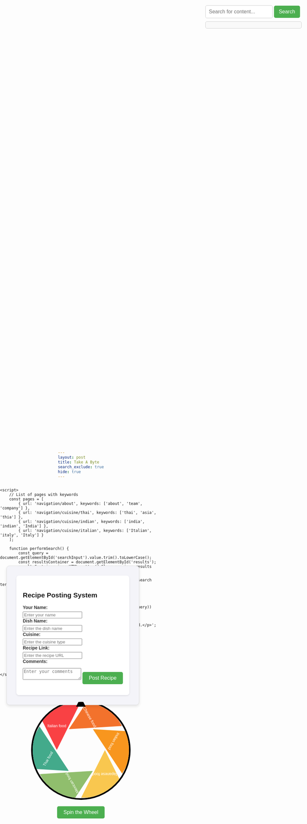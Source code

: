 ```yaml
---
layout: post
title: Take A Byte
search_exclude: true
hide: true
---
```


<!--menu: nav/home.html-->

<html lang="en">
<head>
    <meta charset="UTF-8">
    <meta name="viewport" content="width=device-width, initial-scale=1.0">
    <title>Website Search</title>
    <style>
        body {
            font-family: Arial, sans-serif;
            margin: 0;
            padding: 0;
        }
        .search-container {
            position: absolute;
            top: 20px;
            right: 20px;
            width: 300px;
        }
        .search-container input[type="text"] {
            width: calc(100% - 90px);
            padding: 10px;
            font-size: 16px;
            border: 1px solid #ccc;
            border-radius: 5px;
        }
        .search-container button {
            padding: 10px 15px;
            font-size: 16px;
            border: none;
            background-color: #4CAF50;
            color: white;
            cursor: pointer;
            border-radius: 5px;
        }
        .search-container button:hover {
            background-color: #45a049;
        }
        .results {
            margin-top: 10px;
            background: #f9f9f9;
            border: 1px solid #ccc;
            border-radius: 5px;
            padding: 10px;
            max-height: 200px;
            overflow-y: auto;
        }
        .results a {
            display: block;
            margin: 5px 0;
            color: blue;
            text-decoration: none;
        }
        .results a:hover {
            text-decoration: underline;
        }
    </style>
</head>
<body>
    <div class="search-container">
        <input type="text" id="searchInput" placeholder="Search for content...">
        <button onclick="performSearch()">Search</button>
        <div class="results" id="results">
            <!-- Search results will appear here -->
        </div>
    </div>
    
    <script>
        // List of pages with keywords
        const pages = [
            { url: 'navigation/about', keywords: ['about', 'team', 'company'] },
            { url: 'navigation/cuisine/thai', keywords: ['thai', 'asia', 'thia'] },
            { url: 'navigation/cuisine/indian', keywords: ['india', 'indian', 'India'] },
            { url: 'navigation/cuisine/italian', keywords: ['Italian', 'italy', 'Italy'] }
        ];

        function performSearch() {
            const query = document.getElementById('searchInput').value.trim().toLowerCase();
            const resultsContainer = document.getElementById('results');
            resultsContainer.innerHTML = ''; // Clear previous results

            if (!query) {
                resultsContainer.innerHTML = '<p>Please enter a search term.</p>';
                return;
            }

            const matchingPages = pages.filter(page => 
                page.keywords.some(keyword => keyword.includes(query))
            );

            if (matchingPages.length === 0) {
                resultsContainer.innerHTML = '<p>No results found.</p>';
                return;
            }

            matchingPages.forEach(page => {
                const link = document.createElement('a');
                link.href = page.url;
                link.textContent = `Visit ${page.url}`;
                resultsContainer.appendChild(link);
            });
        }
    </script>
</body>
</html>

<h3><a href="{{site.baseurl}}/navigation/about">About page</a></h3>


<head>
    <meta charset="UTF-8">
    <meta name="viewport" content="width=device-width, initial-scale=1.0">
    <title>Random Cuisine Spinner</title>
    <style>
        body {
            font-family: Arial, sans-serif;
            display: flex;
            flex-direction: column;
            justify-content: center;
            align-items: center;
            height: 100vh;
            margin: 0;
            background-color: #f4f4f9;
        }
        .wheel-container {
            position: relative;
            width: 300px;
            height: 300px;
            border-radius: 50%;
            border: 5px solid #000;
            overflow: hidden;
        }
        .wheel {
            width: 100%;
            height: 100%;
            position: absolute;
            transform-origin: center;
            transition: transform 5s cubic-bezier(0.33, 1, 0.68, 1);
            a
        }
        .slice {
            position: absolute;
            width: 50%;
            height: 50%;
            background-color: #eee;
            border: 2px solid #ccc;
            box-sizing: border-box;
            clip-path: polygon(0% 0%, 100% 0%, 50% 100%);
            transform-origin: 100% 100%;
               display: flex; 
            justify-content: center;  
            align-items: center; 
            color: white;  
            font-size: 12px;  
           text-align: center; 
            padding: 5px;  
        }
        .slice:nth-child(1) { background: #f94144; transform: rotate(0deg); }
        .slice:nth-child(2) { background: #f3722c; transform: rotate(60deg); }
        .slice:nth-child(3) { background: #f8961e; transform: rotate(120deg); }
        .slice:nth-child(4) { background: #f9c74f; transform: rotate(180deg); }
        .slice:nth-child(5) { background: #90be6d; transform: rotate(240deg); }
        .slice:nth-child(6) { background: #43aa8b; transform: rotate(300deg); }
        .pointer {
            position: absolute;
            top: -15px;
            left: 50%;
            width: 0;
            height: 0;
            border-left: 15px solid transparent;
            border-right: 15px solid transparent;
            border-bottom: 30px solid #000;
            transform: translateX(-50%);
            z-index: 1;
        }
        button {
            margin-top: 20px;
            padding: 10px 20px;
            font-size: 16px;
            cursor: pointer;
            background-color: #4caf50;
            color: white;
            border: none;
            border-radius: 5px;
        }
        button:disabled {
            background-color: #aaa;
            cursor: not-allowed;
        }
        #result {
            margin-top: 20px;
            font-size: 20px;
            font-weight: bold;
            color: #333;
        }
    </style>
</head>
<body>
    <div class="wheel-container">
        <div class="pointer"></div>
        <div class="wheel" id="wheel">
            <div class="slice">Italian food</div>
            <div class="slice">Chinese food</div>
            <div class="slice">Indian food</div>
            <div class="slice">Japanese food</div>
            <div class="slice">Mexican food</div>
            <div class="slice">Thai food</div>
        </div>
    </div>
    <button id="spinButton" onclick="spinWheel()">Spin the Wheel</button>
    <div id="result"></div>

<script>
        let currentRotation = 0; // Track the current rotation of the wheel
        const spinButton = document.getElementById('spinButton');
        const resultDiv = document.getElementById('result');

        // Function to create a button and set its link based on the selected cuisine
        function createDynamicButton(selectedCuisine) {
            // Clear any existing button
            const existingButton = document.querySelector(".dynamic-link");
            if (existingButton) existingButton.remove();

            // Get the link associated with the selected cuisine
            const link = cuisinePages[selectedCuisine];

            if (link) {
                // Create a button element
                const button = document.createElement("button");
                button.textContent = `Go to ${selectedCuisine.charAt(0).toUpperCase() + selectedCuisine.slice(1)} Cuisine`;
                button.classList.add("dynamic-link");

                // Add a click event to redirect to the page
                button.addEventListener("click", () => {
                    window.location.href = link;
                });

                // Append the button to the document body (or another container)
                document.body.appendChild(button);
            }
        }

        // Object mapping variable values to URLs
        const cuisinePages = {
            Chinese: "{{site.baseurl}}/navigation/cuisine/chinese",
            Indian: "{{site.baseurl}}/navigation/cuisine/indian",
            Japanese: "{{site.baseurl}}/navigation/cuisine/japanese",
            Mexican: "{{site.baseurl}}/navigation/cuisine/mexican",
            Thai: "{{site.baseurl}}/navigation/cuisine/thai",
            Italian: "{{site.baseurl}}/navigation/cuisine/italian",
};


        function spinWheel() {
            // Disable the spin button
            spinButton.disabled = true;

            const wheel = document.getElementById('wheel');
            const randomRotations = Math.floor(Math.random() * 4) + 5; // Random number of rotations (5 to 8)
            const randomSlice = Math.floor(Math.random() * 360); // Random degree for the final position
            const totalRotation = randomRotations * 360 + randomSlice; // Total rotation amount

            currentRotation += totalRotation; // Increment the total rotation
            wheel.style.transform = `rotate(${currentRotation}deg)`;

            // Determine which slice is selected after the spin
            setTimeout(() => {
                spinButton.disabled = false;

                // Calculate the final rotation position
                const normalizedRotation = currentRotation % 360;
                const sliceIndex = Math.floor((360 - normalizedRotation) / 60) % 6;

                // Get the selected cuisine
                const cuisines = ["Chinese", "Indian", "Japanese", "Mexican", "Thai", "Italian"];
                const selectedCuisine = cuisines[sliceIndex];

                // Display the result
                resultDiv.textContent = `The Spinner Chose: ${selectedCuisine}`;
                // Call the function with the variable
                createDynamicButton(selectedCuisine);
            }, 5000); // Matches the transition duration (5s)
        }


    </script>
</body>







<head>
  <title>Recipe Posting System</title>
  <style>
        /* Wrapper to isolate the container */
        .recipe-wrapper {
        position: absolute; /* Position the container */
        top: 50%; /* Center vertically */
        left: 20px; 
        transform: translateY(-50%); /* Adjust for vertical centering */
        padding: 30px;
        max-width: 700px;
        background-color: #f4f4f9;
        border: 1px solid #ddd;
        border-radius: 10px;
        box-shadow: 0 4px 8px rgba(0, 0, 0, 0.1);
        }
        body {
        margin: 0;
        padding: 0;
        background-color: #fdfdfd;
        }
        .container {
        background: white;
        padding: 20px;
        border-radius: 8px;
        box-shadow: 0 2px 5px rgba(0, 0, 0, 0.1);
        }
        form label {
        display: block; /* Labels on their own line */
        margin-bottom: 5px; /* Small spacing below the label */
        font-weight: bold;
        color: #333;
        }
  </style>
</head>

<body>
  <section class="recipe-wrapper">
    <div class="container">
        <h1>Recipe Posting System</h1>
        <form id="recipeForm">
        <label for="name">Your Name:</label>
        <input type="text" id="name" placeholder="Enter your name" required>
        <label for="dish">Dish Name:</label>
        <input type="text" id="dish" placeholder="Enter the dish name" required>
        <label for="cuisine">Cuisine:</label>
        <input type="text" id="cuisine" placeholder="Enter the cuisine type" required>
        <label for="link">Recipe Link:</label>
        <input type="url" id="link" placeholder="Enter the recipe URL" required>
        <label for="comments">Comments:</label>
        <textarea id="comments" placeholder="Enter your comments" required></textarea>
        <button type="submit">Post Recipe</button>
        </form>
        <div id="postsContainer">
        </div>
    </div>


<style>
    .discover-more-button {
    display: inline-block;
    margin-top: 10px;
    padding: 10px 15px;
    background-color: #007BFF;
    color: white;
    text-decoration: none;
    border-radius: 5px;
    font-size: 1rem;
}

.discover-more-button:hover {
    background-color: #0056b3;
}
</style>

<script>
    document.getElementById("recipeForm").addEventListener("submit", function (e) {
    e.preventDefault();

    // Get form inputs
    const name = document.getElementById("name").value;
    const dish = document.getElementById("dish").value;
    const cuisine = document.getElementById("cuisine").value;
    const link = document.getElementById("link").value;
    const comments = document.getElementById("comments").value;

    // Create a post object
    const post = { name, dish, cuisine, link, comments };

    // Retrieve existing posts from localStorage
    const posts = JSON.parse(localStorage.getItem("posts")) || [];

    // Add the new post
    posts.push(post);

    // Save back to localStorage
    localStorage.setItem("posts", JSON.stringify(posts));

    // Display confirmation message
    const formContainer = document.querySelector(".container");
    formContainer.innerHTML = `
        <p>Your recipe has been posted!</p>
        <p><a href="{{site.baseurl}}/navigation/buttons/posting" class="discover-more-button">Discover More</a></p>
    `;
    });
  </script>
